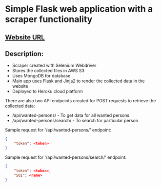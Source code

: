 # Simple Flask web application with a scraper functionality
## **[Website URL](http://crimestoppers-uk-most-wanted.herokuapp.com/ "Website URL")**
## Description:
- Scraper created with Selenium Webdriver
- Stores the collected files in AWS S3
- Uses MongoDB for database
- Main app uses Flask and Jinja2 to render the collected data in the website
- Deployed to Heroku cloud platform

There are also two API endpoints created for POST requests to retrieve the collected data:
- /api/wanted-persons/ - To get data for all wanted persons
- /api/wanted-persons/search/ - To search for particular person

Sample request for '/api/wanted-persons/' endpoint:
```json
{
    "token": <token>
}
```

Sample request for '/api/wanted-persons/search/' endpoint:
```json
{
    "token": <token>,
    "SOI": <name>
}
```
